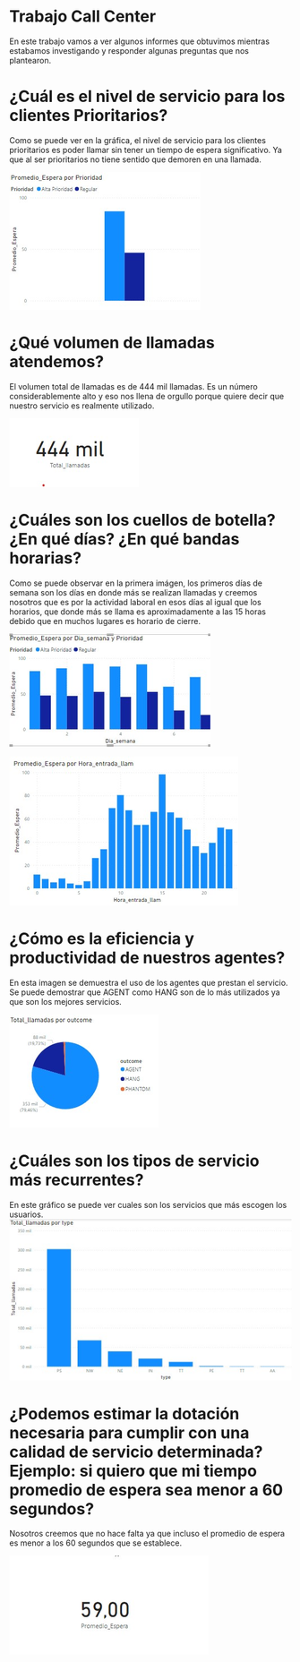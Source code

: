 # Trabajo Call Center

En este trabajo vamos a ver algunos informes que obtuvimos mientras estabamos investigando y responder algunas preguntas que nos plantearon.


# ¿Cuál es el nivel de servicio para los clientes Prioritarios? 

Como se puede ver en la gráfica, el nivel de servicio para los clientes prioritarios es poder llamar sin tener un tiempo de espera significativo. Ya que al ser prioritarios no tiene sentido que demoren en una llamada.

![Primer imagen](img/1.jpg)

# ¿Qué volumen de llamadas atendemos? 

El volumen total de llamadas es de 444 mil llamadas. Es un número considerablemente alto y eso nos llena de orgullo porque quiere decir que nuestro servicio es realmente utilizado.

![Segunda imagen](img/2.jpg)

# ¿Cuáles son los cuellos de botella? ¿En qué días? ¿En qué bandas horarias?

Como se puede observar en la primera imágen, los primeros días de semana son los días en donde más se realizan llamadas y creemos nosotros que es por la actividad laboral en esos días al igual que los horarios, que donde más se llama es aproximadamente a las 15 horas debido que en muchos lugares es horario de cierre.



![Tercera imagen](img/3.jpg)




![Cuarta imagen](img/4.jpg)


# ¿Cómo es la eficiencia y productividad de nuestros agentes?

En esta imagen se demuestra el uso de los agentes que prestan el servicio. Se puede demostrar que AGENT como HANG son de lo más utilizados ya que son los mejores servicios.

![Quinta imagen](img/5.jpg)

# ¿Cuáles son los tipos de servicio más recurrentes?

En este gráfico se puede ver cuales son los servicios que más escogen los usuarios.
![Sexta imagen](img/6.jpg)


# ¿Podemos estimar la dotación necesaria para cumplir con una calidad de servicio determinada? Ejemplo: si quiero que mi tiempo promedio de espera sea menor a 60 segundos?

Nosotros creemos que no hace falta ya que incluso el promedio de espera es menor a los 60 segundos que se establece.

![Septima imagen](img/7.jpg)
